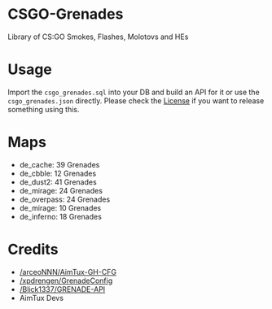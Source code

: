 # CSGO-Grenades
Library of CS:GO Smokes, Flashes, Molotovs and HEs

# Usage
Import the `csgo_grenades.sql` into your DB and build an API for it or use the `csgo_grenades.json` directly.
Please check the [License](https://github.com/sapphyrus/CSGO-Grenades/blob/master/LICENSE) if you want to release something using this.

# Maps
- de_cache: 39 Grenades
- de_cbble: 12 Grenades
- de_dust2: 41 Grenades
- de_mirage: 24 Grenades
- de_overpass: 24 Grenades
- de_mirage: 10 Grenades
- de_inferno: 18 Grenades

# Credits
- [/arceoNNN/AimTux-GH-CFG](https://github.com/arceoNNN/AimTux-GH-CFG)
- [/xpdrengen/GrenadeConfig](https://github.com/xpdrengen/GrenadeConfig)
- [/Blick1337/GRENADE-API](https://github.com/Blick1337/GRENADE-API)
- AimTux Devs
